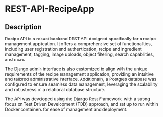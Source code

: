# REST-API-RecipeApp

## Description
Recipe API is a robust backend REST API designed specifically for a recipe management application. It offers a comprehensive set of functionalities, including user registration and authentication, recipe and ingredient management, tagging, image uploads, object filtering, search capabilities, and more.

The Django admin interface is also customized to align with the unique requirements of the recipe management application, providing an intuitive and tailored administrative interface. Additionally, a Postgres database was configured to ensure seamless data management, leveraging the scalability and robustness of a relational database structure.

The API was developed using the Django Rest Framework, with a strong focus on Test Driven Development (TDD) approach, and set up to run within Docker containers for ease of management and deployment.
